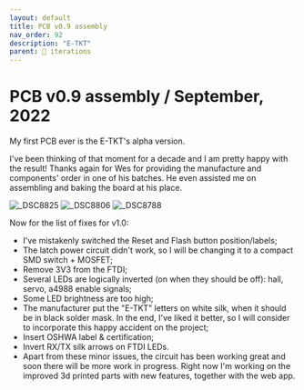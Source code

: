 ```yaml
---
layout: default
title: PCB v0.9 assembly
nav_order: 92
description: "E-TKT"
parent: 🧬 iterations
---
```


# **PCB v0.9 assembly** / September, 2022

My first PCB ever is the E-TKT's alpha version.

I've been thinking of that moment for a decade and I am pretty happy with the result! Thanks again for Wes for providing the manufacture and components' order in one of his batches. He even assisted me on assembling and baking the board at his place.

![_DSC8825](https://user-images.githubusercontent.com/15098003/190516663-c5739091-2581-4123-991b-4c49b33a3d9c.jpg)
![_DSC8806](https://user-images.githubusercontent.com/15098003/190516667-123d188d-8279-43ed-b5f4-570bd4ba9b9d.jpg)
![_DSC8788](https://user-images.githubusercontent.com/15098003/190516666-0069df2f-6f6f-4ea0-9d59-972dea0e7e48.jpg)


Now for the list of fixes for v1.0:
- I've mistakenly switched the Reset and Flash button position/labels;
- The latch power circuit didn't work, so I will be changing it to a compact SMD switch + MOSFET;
- Remove 3V3 from the FTDI;
- Several LEDs are logically inverted (on when they should be off): hall, servo, a4988 enable signals;
- Some LED brightness are too high;
- The manufacturer put the "E-TKT" letters on white silk, when it should be in black solder mask. In the end, I've liked it better, so I will consider  to incorporate this happy accident on the project;
- Insert OSHWA label & certification;
- Invert RX/TX silk arrows on FTDI LEDs.
- Apart from these minor issues, the circuit has been working great and soon there will be more work in progress. Right now I'm working on the improved 3d printed parts with new features, together with the web app.
